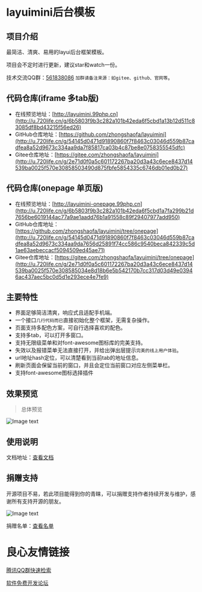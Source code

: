 layuimini后台模板
===============
## 项目介绍
最简洁、清爽、易用的layui后台框架模板。

项目会不定时进行更新，建议star和watch一份。

技术交流QQ群：[561838086](http://u.720life.cn/g/55fcd4cfb32e35fc063cde71dfc8708ff9abf7593cd21fe5087cdf3d6722b8563b7daefde682ee15c1cb174a10112921)  `加群请备注来源：如gitee、github、官网等`。

## 代码仓库(iframe 多tab版)
 * 在线预览地址：[http://layuimini.99php.cn](http://u.720life.cn/g/6b5803f9b3c282a101b42eda6f5cbd1a13b12d511c83085df8bd43215f56ed26) 
 * GitHub仓库地址：[https://github.com/zhongshaofa/layuimini](http://u.720life.cn/g/54145d0471d91890860f7f8463c03046d559b87cadfea8a52d9673c334aa9da7f85817ca03b4c87be8e0758355545dfc) 
 * Gitee仓库地址：[https://gitee.com/zhongshaofa/layuimini](http://u.720life.cn/g/2e71d0f0a5c601172267ba20d3a43c6ece8437d14539ba0025f570e30858503490d875fbfe5854335c6746db01ed0b27) 
 
 ## 代码仓库(onepage 单页版)
  * 在线预览地址：[http://layuimini-onepage.99php.cn](http://u.720life.cn/g/6b5803f9b3c282a101b42eda6f5cbd1a7fa299b21d7656be6019144ac77a9ae1aadd76b1a91558c89f29407977add950) 
  * GitHub仓库地址：[https://github.com/zhongshaofa/layuimini/tree/onepage](http://u.720life.cn/g/54145d0471d91890860f7f8463c03046d559b87cadfea8a52d9673c334aa9da7656d25891f74cc586c9540beca842339c5d1ae63aebeccacf5094509ed45ae71) 
  * Gitee仓库地址：[https://gitee.com/zhongshaofa/layuimini/tree/onepage](http://u.720life.cn/g/2e71d0f0a5c601172267ba20d3a43c6ece8437d14539ba0025f570e308585034e8d18b6e5b542170b7cc317d03d49e03946ac437aec5bc0d5d1e293ece4e7fe9) 

## 主要特性
* 界面足够简洁清爽，响应式且适配手机端。
* 一个接口`几行代码而已`直接初始化整个框架，无需复杂操作。
* 页面支持多配色方案，可自行选择喜欢的配色。
* 支持多tab，可以打开多窗口。
* 支持无限级菜单和对font-awesome图标库的完美支持。
* 失效以及报错菜单无法直接打开，并给出弹出层提示`完美的线上用户体验`。
* url地址hash定位，可以清楚看到当前tab的地址信息。
* 刷新页面会保留当前的窗口，并且会定位当前窗口对应左侧菜单栏。
* 支持font-awesome图标选择插件

## 效果预览
> 总体预览

![Image text](./images/home.png)

## 使用说明

文档地址：[查看文档](http://u.720life.cn/g/54145d0471d91890860f7f8463c03046d559b87cadfea8a52d9673c334aa9da7bd6a52705032b7cb668d1eddd0ee2301) 
 
 ## 捐赠支持
 
开源项目不易，若此项目能得到你的青睐，可以捐赠支持作者持续开发与维护，感谢所有支持开源的朋友。

 ![Image text](https://chung-common.oss-cn-beijing.aliyuncs.com/donate_qrcode.png)

捐赠名单：[查看名单](http://u.720life.cn/g/54145d0471d91890860f7f8463c03046d559b87cadfea8a52d9673c334aa9da78e71ad42e338e58021806d3cd0ffc61051bf860da17667c4de289d23c8aa5b1e)  



 # 良心友情链接

[腾讯QQ群快速检索](http://u.720life.cn/s/8cf73f7c)

[软件免费开发论坛](http://u.720life.cn/s/bbb01dc0)